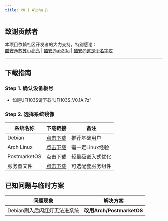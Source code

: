 ```yaml
---
title: V0.1 Alpha 🥳
---
```


## 致谢贡献者
本项目依赖社区开发者的大力支持，特别感谢：  
[酷安@苏苏小亮亮](酷安主页链接) | [酷安@a520a](酷安主页链接) | [酷安@这是个名字哎](酷安主页链接)  

---

## 下载指南

### Step 1. 确认设备板号
- 如是UFI103S请下载“UFI103S_V0.1A.7z”

### Step 2. 选择系统镜像
| 系统名称       | 下载链接                            | 备注                   |
|----------------|-----------------------------------|-----------------------|
| Debian         | [点击下载](替换实际链接)            | 推荐基础用户           |
| Arch Linux     | [点击下载](替换实际链接)            | 需一定Linux经验        |
| PostmarketOS   | [点击下载](替换实际链接)            | 轻量级嵌入式优化       |
| 服务器文件     | [点击下载](替换实际链接)            | 可选配套服务组件       |

## 已知问题与临时方案
| 问题现象                  | 解决方案                     |
|---------------------------|----------------------------|
| Debian刷入后闪红灯无法进系统  | **改用Arch/PostmarketOS**  |
